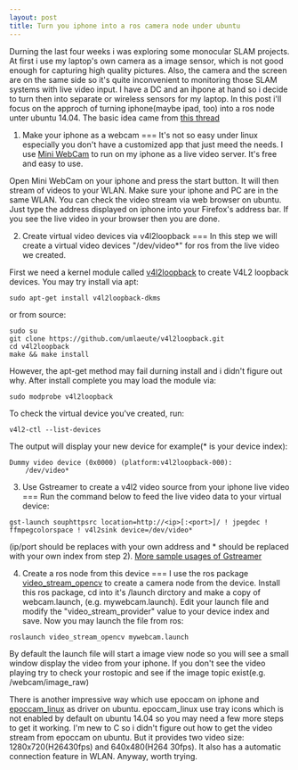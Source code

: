 ```yaml
---
layout: post
title: Turn you iphone into a ros camera node under ubuntu
---
```


Durning the last four weeks i was exploring some monocular SLAM projects. At first i use my laptop's own camera as a image sensor, which is not good enough for capturing high quality pictures. Also, the camera and the screen are on the same side so it's quite inconvenient to monitoring those SLAM systems with live video input. I have a DC and an ihpone at hand so i decide to turn then into separate or wireless sensors for my laptop. In this post i'll focus on the approch of turning iphone(maybe ipad, too) into a ros node unter ubuntu 14.04. The basic idea came from [this thread](http://ubuntuforums.org/showthread.php?t=2092935)
 
1. Make your iphone as a webcam
===
It's not so easy under linux especially you don't have a customized app that just meed the needs. I use [Mini WebCam](http://itunes.apple.com/cn/app/mini-webcam/id379896463?mt=8) to run on my iphone as a live video server. It's free and easy to use. 

Open Mini WebCam on your iphone and press the start button. It will then stream of videos to your WLAN. Make sure your iphone and PC are in the same WLAN. You can check the video stream via web browser on ubuntu. Just type the address displayed on iphone into your Firefox's address bar. If you see the live video in your browser then you are done.

2. Create virtual video devices via v4l2loopback
===
In this step we will create a virtual video devices "/dev/video*" for ros from the live video we created. 

First we need a kernel module called [v4l2loopback](https://github.com/umlaeute/v4l2loopback.git) to create V4L2 loopback devices. You may try install via apt:
~~~~~~~~
sudo apt-get install v4l2loopback-dkms
~~~~~~~~
or from source:
~~~~~~~~ 
sudo su
git clone https://github.com/umlaeute/v4l2loopback.git
cd v4l2loopback
make && make install
~~~~~~~~ 

However, the apt-get method may fail durning install and i didn't figure out why. After install complete you may load the module via:
~~~~~~~~ 
sudo modprobe v4l2loopback
~~~~~~~~ 

To check the virtual device you've created, run:
~~~~~~~~ 
v4l2-ctl --list-devices
~~~~~~~~ 

The output will display your new device for example(* is your device index):
~~~~~~~~ 
Dummy video device (0x0000) (platform:v4l2loopback-000):
	/dev/video*
~~~~~~~~ 

3. Use Gstreamer to create a v4l2 video source from your iphone live video
===
Run the command below to feed the live video data to your virtual device:
~~~~~~~~ 
gst-launch souphttpsrc location=http://<ip>[:<port>]/ ! jpegdec ! ffmpegcolorspace ! v4l2sink device=/dev/video*
~~~~~~~~ 

(ip/port should be replaces with your own address and * should be replaced with your own index from step 2). [More sample usages of Gstreamer](http://wiki.oz9aec.net/index.php/Gstreamer_cheat_sheet)

4. Create a ros node from this device
===
I use the ros package [video_stream_opencv](wiki.ros.org/video_stream_opencv) to create a camera node from the device. Install this ros package, cd into it's /launch dirctory and make a copy of webcam.launch, (e.g. mywebcam.launch). Edit your launch file and modify the "video_stream_provider" value to your device index and save. Now you may launch the file from ros:
~~~~~~~~ 
roslaunch video_stream_opencv mywebcam.launch 
~~~~~~~~ 

By default the launch file will start a image view node so you will see a small window display the video from your iphone. If you don't see the video playing try to check your rostopic and see if the image topic exist(e.g. /webcam/image_raw)


There is another impressive way which use epoccam on iphone and [epoccam_linux](https://github.com/ohwgiles/epoccam_linux.git) as driver on ubuntu. epoccam_linux use tray icons which is not enabled by default on ubuntu 14.04 so you may need a few more steps to get it working. I'm new to C so i didn't figure out how to get the video stream from epoccam on ubuntu. But it provides two video size: 1280x720(H26430fps)
and 640x480(H264 30fps). It also has a automatic connection feature in WLAN. Anyway, worth trying.
 


